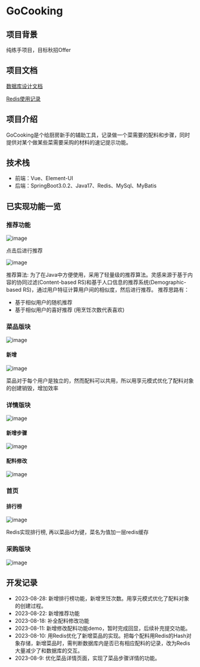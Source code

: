 # GoCooking
## 项目背景
纯练手项目，目标秋招Offer

## 项目文档

[数据库设计文档](https://github.com/PocketSWPU/GoCooking/blob/master/docs/DatabaseDesignDoc.md)

[Redis使用记录](https://github.com/PocketSWPU/GoCooking/blob/master/docs/RedisListDoc.md)

## 项目介绍
GoCooking是个给厨房新手的辅助工具，记录做一个菜需要的配料和步骤，同时提供对某个做某些菜需要采购的材料的速记提示功能。

## 技术栈
- 前端：Vue、Element-UI
- 后端：SpringBoot3.0.2、Java17、Redis、MySql、MyBatis

## 已实现功能一览

### 推荐功能
![image](https://github.com/PocketSWPU/GoCooking/assets/107466625/01eb778b-c7d0-4fdb-a058-1009d18bd5da)

点击后进行推荐

![image](https://github.com/PocketSWPU/GoCooking/assets/107466625/e656996d-5c91-46ac-aec3-e1f19165eb5e)

推荐算法: 为了在Java中方便使用，采用了轻量级的推荐算法。灵感来源于基于内容的协同过滤(Content-based RS)和基于人口信息的推荐系统(Demographic-based RS)，通过用户特征计算用户间的相似度，然后进行推荐。
推荐思路有：
- 基于相似用户的随机推荐
- 基于相似用户的喜好推荐 (用烹饪次数代表喜欢)


### 菜品版块
![image](https://github.com/PocketSWPU/GoCooking/assets/107466625/65ee52dd-86a7-4d1f-8c6e-a2606492900b)
#### 新增
![image](https://github.com/PocketSWPU/GoCooking/assets/107466625/243ff600-75c3-4d92-a8a5-c456ca223b4b)

菜品对于每个用户是独立的，然而配料可以共用，所以用享元模式优化了配料对象的创建销毁，增加效率

### 详情版块
![image](https://github.com/PocketSWPU/GoCooking/assets/107466625/d4ef9352-9480-48ed-b891-eadeaea9a442)

#### 新增步骤
![image](https://github.com/PocketSWPU/GoCooking/assets/107466625/e5db5fda-54e0-4772-9f1d-d7248d9e3e5d)
#### 配料修改
![image](https://github.com/PocketSWPU/GoCooking/assets/107466625/781013d0-2319-452d-818e-abb15f6a1615)

### 首页

#### 排行榜
![image](https://github.com/PocketSWPU/GoCooking/assets/107466625/299727eb-98df-4167-92ae-2fe2c81c185c)

Redis实现排行榜, 再以菜品id为键，菜名为值加一层redis缓存

### 采购版块
![image](https://github.com/PocketSWPU/GoCooking/assets/107466625/0b929a96-d00f-4c60-829d-eaa0c0c45ffa)


## 开发记录
- 2023-08-28: 新增排行榜功能，新增烹饪次数。用享元模式优化了配料对象的创建过程。
- 2023-08-22: 新增推荐功能
- 2023-08-18: 补全配料修改功能
- 2023-08-11: 新增修改配料功能demo，暂时完成回显，后续补充提交功能。
- 2023-08-10: 用Redis优化了新增菜品的实现。把每个配料用Redis的Hash对象存储，新增菜品时，需判断数据库内是否已有相应配料的记录，改为Redis大量减少了和数据库的交互。
- 2023-08-9: 优化菜品详情页面，实现了菜品步骤详情的功能。
